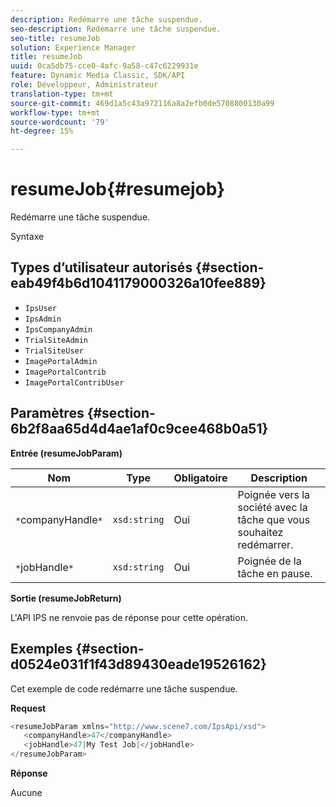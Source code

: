 ```yaml
---
description: Redémarre une tâche suspendue.
seo-description: Redémarre une tâche suspendue.
seo-title: resumeJob
solution: Experience Manager
title: resumeJob
uuid: 0ca5db75-cce0-4afc-9a58-c47c6229931e
feature: Dynamic Media Classic, SDK/API
role: Développeur, Administrateur
translation-type: tm+mt
source-git-commit: 469d1a5c43a972116a8a2efb0de5708800130a99
workflow-type: tm+mt
source-wordcount: '79'
ht-degree: 15%

---
```



# resumeJob{#resumejob}

Redémarre une tâche suspendue.

Syntaxe

## Types d’utilisateur autorisés {#section-eab49f4b6d1041179000326a10fee889}

* `IpsUser`
* `IpsAdmin`
* `IpsCompanyAdmin`
* `TrialSiteAdmin`
* `TrialSiteUser`
* `ImagePortalAdmin`
* `ImagePortalContrib`
* `ImagePortalContribUser`

## Paramètres {#section-6b2f8aa65d4d4ae1af0c9cee468b0a51}

**Entrée (resumeJobParam)**

| Nom | Type | Obligatoire | Description |
|---|---|---|---|
| `*`companyHandle`*` | `xsd:string` | Oui | Poignée vers la société avec la tâche que vous souhaitez redémarrer. |
| `*`jobHandle`*` | `xsd:string` | Oui | Poignée de la tâche en pause. |

**Sortie (resumeJobReturn)**

L&#39;API IPS ne renvoie pas de réponse pour cette opération.

## Exemples {#section-d0524e031f1f43d89430eade19526162}

Cet exemple de code redémarre une tâche suspendue.

**Request**

```java
<resumeJobParam xmlns="http://www.scene7.com/IpsApi/xsd">
   <companyHandle>47</companyHandle>
   <jobHandle>47|My Test Job|</jobHandle>
</resumeJobParam>
```

**Réponse**

Aucune
